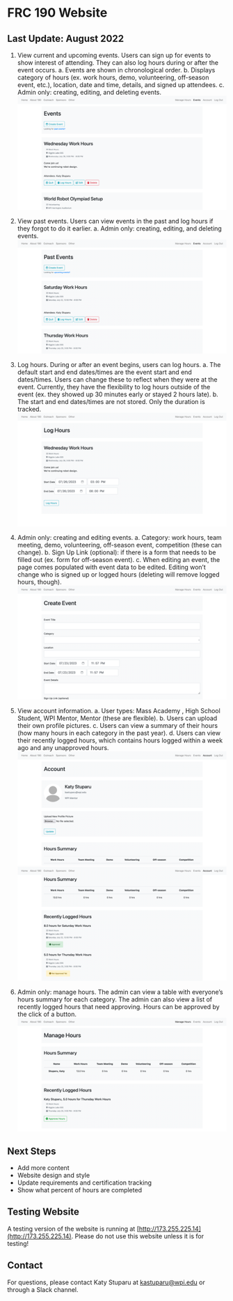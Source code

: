 # FRC 190 Website

## Last Update: August 2022

1. View current and upcoming events. Users can sign up for events to show interest of attending. They can also log hours during or after the event occurs.
a. Events are shown in chronological order.
b. Displays category of hours (ex. work hours, demo, volunteering, off-season event, etc.), location, date and time, details, and signed up attendees.
c. Admin only: creating, editing, and deleting events.
![img.png](readme_images/events.png)

2. View past events. Users can view events in the past and log hours if they forgot to do it earlier.
a. Admin only: creating, editing, and deleting events.
![img_1.png](readme_images/events_past.png)

3. Log hours. During or after an event begins, users can log hours.
a. The default start and end dates/times are the event start and end dates/times. Users can change these to reflect when they were at the event. Currently, they have the flexibility to log hours outside of the event (ex. they showed up 30 minutes early or stayed 2 hours late).
b. The start and end dates/times are not stored. Only the duration is tracked.
![img.png](readme_images/log_hours.png)


4. Admin only: creating and editing events.
a. Category: work hours, team meeting, demo, volunteering, off-season event, competition (these can change).
b. Sign Up Link (optional): if there is a form that needs to be filled out (ex. form for off-season event).
c. When editing an event, the page comes populated with event data to be edited. Editing won’t change who is signed up or logged hours (deleting will remove logged hours, though).
![img.png](readme_images/create_event.png)

5. View account information.
a. User types: Mass Academy <class year>, High School Student, WPI Mentor, Mentor (these are flexible).
b. Users can upload their own profile pictures.
c. Users can view a summary of their hours (how many hours in each category in the past year).
d. Users can view their recently logged hours, which contains hours logged within a week ago and any unapproved hours.
![img.png](readme_images/account.png)
![img.png](readme_images/hours_summary.png)

6. Admin only: manage hours. The admin can view a table with everyone’s hours summary for each category. The admin can also view a list of recently logged hours that need approving. Hours can be approved by the click of a button.
![img.png](readme_images/manage_hours.png)

## Next Steps
* Add more content
* Website design and style
* Update requirements and certification tracking
* Show what percent of hours are completed

## Testing Website
A testing version of the website is running at [http://173.255.225.14](http://173.255.225.14). Please do not use this website unless it is for testing!
 
## Contact
For questions, please contact Katy Stuparu at kastuparu@wpi.edu or through a Slack channel.
